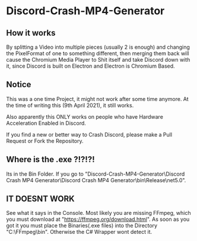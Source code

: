 # Discord-Crash-MP4-Generator

## How it works

By splitting a Video into multiple pieces (usually 2 is enough) and changing the PixelFormat of one to something different, then merging them back will cause the Chromium Media Player to Shit itself and take Discord down with it, since Discord is built on Electron and Electron is Chromium Based.

## Notice

This was a one time Project, it might not work after some time anymore. At the time of writing this (9th April 2021), it still works.

Also apparently this ONLY works on people who have Hardware Acceleration Enabled in Discord. 

If you find a new or better way to Crash Discord, please make a Pull Request or Fork the Repository. 

## Where is the .exe ?!?!?!

Its in the Bin Folder. If you go to "Discord-Crash-MP4-Generator\Discord Crash MP4 Generator\Discord Crash MP4 Generator\bin\Release\net5.0".

## IT DOESNT WORK 

See what it says in the Console. Most likely you are missing FFmpeg, which you must download at "https://ffmpeg.org/download.html".
As soon as you got it you must place the Binaries(.exe files) into the Directory "C:\FFmpeg\bin\". Otherwise the C# Wrapper wont detect it.
